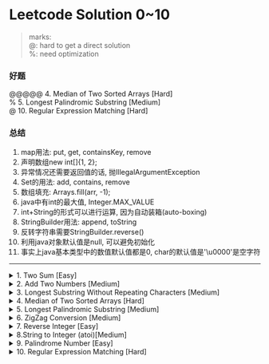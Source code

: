 # Leetcode Solution 0~10

> marks:  
> @: hard to get a direct solution  
> %: need optimization  

### 好题
@@@@@ 4. Median of Two Sorted Arrays [Hard]  
% 5. Longest Palindromic Substring [Medium]  
@ 10. Regular Expression Matching [Hard]  

### 总结
1. map用法: put, get, containsKey, remove
2. 声明数组new int[]{1, 2};
3. 异常情况还需要返回值的话, 抛IllegalArgumentException
1. Set的用法: add, contains, remove
2. 数组填充: Arrays.fill(arr, -1);
1. java中有int的最大值, Integer.MAX_VALUE
2. int+String的形式可以进行运算, 因为自动装箱(auto-boxing)
1. StringBuilder用法: append, toString
1. 反转字符串需要StringBuilder.reverse()
1. 利用java对象默认值是null, 可以避免初始化
2. 事实上java基本类型中的数值默认值都是0, char的默认值是'\u0000'是空字符


<hr>
<details>
<summary>1. Two Sum [Easy]</summary>

## 1. Two Sum [Easy] 

###  思路
水题

### 要点
1. map用法: put, get, containsKey, remove
2. 声明数组new int[]{1, 2};
3. 异常情况还需要返回值的话, 抛IllegalArgumentException

### 代码

```java
class Solution {
    public int[] twoSum(int[] nums, int target) {
        Map<Integer, Integer> map=new HashMap();
        
        for (int i=0; i<nums.length; i++){
            int tmp=target-nums[i];
            if (map.containsKey(tmp)){
                int idx=map.get(tmp);
                if (i!=idx) return new int[]{idx, i};
            }map.put(nums[i], i);
        }
        throw new IllegalArgumentException();
    }
}
```  


</details>




<details>
<summary>2. Add Two Numbers [Medium]  </summary>

## 2. Add Two Numbers [Medium]

###  思路
水题

### 要点
无

### 代码

```java
class Solution {
    public ListNode addTwoNumbers(ListNode l1, ListNode l2) {
        ListNode head=null, tail=null, prev=null;
        int tmp=0;
        while (l1!=null || l2!=null || tmp!=0){
            int val=(tmp+ 
                 ((l1!=null)?l1.val:0) + 
                 ((l2!=null)?l2.val:0)
            );
            tail=new ListNode(val%10);
            tmp=val/10;
            
            if (prev==null) head=tail;
            if (prev!=null) prev.next=tail;
            prev=tail;
            if (l1!=null) l1=l1.next;
            if (l2!=null) l2=l2.next;
        }
        
        return head;
    }
    
}
```
</details>




<details>
<summary>3. Longest Substring Without Repeating Characters [Medium]</summary>

##  3. Longest Substring Without Repeating Characters [Medium]
###  思路
双指针

### 要点
1. Set的用法: add, contains, remove
2. 数组填充: Arrays.fill(arr, -1);

### 代码

```java
class Solution {
    public int lengthOfLongestSubstring(String s) {
        int[] map=new int[128];
        int pre=0, pos=0, maxlen=0, len=s.length();
        
        Arrays.fill(map, -1);
        for (int i=0; i<len; i++){
            char ch=s.charAt(i);
            if (map[ch]>=pos) pos=map[ch]+1;
            map[ch]=i;
            
            pre++;
            maxlen=Math.max(maxlen, pre-pos);
        }return maxlen;
    }
}

```
</details>




<details>
<summary>4. Median of Two Sorted Arrays [Hard] </summary>

## @@@@@ 4. Median of Two Sorted Arrays [Hard] 
###  思路
非常好的一道题

1. 第一个思路是二分中位数, 同时树状数组查小于此数的数字个数, 当等于(n+m)/2时就是中位数, 这样O(log^2(n+m))
但想到没有给数据范围, 于是树状数组不太好直接存数, 得离散化然后存, 不然数组可能开不下

2. 第二个思路是二分中位数, 同时二分两个数组查小于此数的数字个数, 当等于(n+m)/2时就是中位数, 这样O(log(n+m)(log(n)+log(m)))
优点是不用离散化, 但同时复杂度更差了

3. **题解思路**:
  - 首先考虑寻找第k个数的算法, 那么中位数就是他俩除二
  - 其次考虑每次寻找各序列中aMid=a[i+k/2-1]这个数
    若aMid<bMid, 说明a中[0, aMid]和[bMid, m-1]之间是没有第k值的
    显然可以分治

### 要点
1. java中有int的最大值, Integer.MAX_VALUE
2. int+String的形式可以进行运算, 因为自动装箱(auto-boxing)

### 代码

```java
class Solution {
    private int[] a, b;
    
    public double findMedianSortedArrays(int[] nums1, int[] nums2) {
        this.a=nums1; this.b=nums2;
        int n=nums1.length, m=nums2.length;
        
        if (n==0 && m==0) return 0;
        int left=findKth(0, 0, (n+m-1)/2+1), right=findKth(0, 0, (n+m)/2+1);
        return (left+right)/(double)2;
    }
    
    public int findKth(int ai, int bi, int k){
        if (bi>=b.length) return a[ai+k-1];
        if (ai>=a.length) return b[bi+k-1];
        if (k==1) return Math.min(a[ai], b[bi]);
        
        int aMid=Integer.MAX_VALUE, bMid=Integer.MAX_VALUE;
        if (ai+k/2-1<a.length) aMid=a[ai+k/2-1];
        if (bi+k/2-1<b.length) bMid=b[bi+k/2-1];
        
        if (aMid<bMid)
            return findKth(ai+k/2, bi, k-k/2);
        else return findKth(ai, bi+k/2, k-k/2);
    }
}
```


</details>




<details>
<summary> 5. Longest Palindromic Substring [Medium] </summary>

##  % 5. Longest Palindromic Substring [Medium]
###  思路
manacher模板

### 要点
1. 注意 s==null || s.length()==0
2. manacher O(n)

### 代码

O(n^2) version
```java
class Solution {
    public String longestPalindrome(String s) {
        if (s==null || s.length()==0) return "";
        int start=0, end=0;
        for (int i=0; i<s.length(); i++){
            int len=Math.max(
                check(i, i, s),
                check(i, i+1, s)
            );
            
            if (end-start<len){
                start=i-(len-1)/2;
                end=i+len/2;
            }
        }
        
        return s.substring(start, end+1);
    }
    
    private int check(int i, int j, String s){
        while (i>=0 && j<s.length() && s.charAt(i)==s.charAt(j)){
            i--; j++;
        }return j-i-1;
    }
}
```

O(n) version
```java
class Solution {
    private char[] str;
    public String longestPalindrome(String s) {
        if (s==null || s.length()==0) return "";
        return manacher(s);
    }
    
    public String manacher(String s){
        str=new char[2*s.length()+5];
        str[0]='#';
        for (int i=0; i<s.length(); i++){
            str[(i<<1)+1]=s.charAt(i);
            str[(i<<1)+2]='#';
        }
        
        int n=2*s.length()+1;
        int mr=-1, mid=-1, maxRad=0, maxRadIdx=0;
        int[] rad=new int[str.length];
        for (int i=0; i<str.length; i++){
            if (mr>i) rad[i]=Math.min(rad[2*mid-i], mr-i);
            else rad[i]=1;
            
            while (i-rad[i]>=0 && i+rad[i]<n && str[i+rad[i]]==str[i-rad[i]]) rad[i]++;
            if (rad[i]+i>mr){
                mr=rad[i]+i; mid=i;
            }
            if (maxRad<rad[i]){
                maxRad=rad[i]; maxRadIdx=i;
            }
        }
        
        if (maxRadIdx%2==1)
            return s.substring(maxRadIdx/2-(maxRad/2-1), maxRadIdx/2+(maxRad/2-1)+1);
        else return s.substring((maxRadIdx/2-1)-(maxRad/2-1), maxRadIdx/2+(maxRad/2-1)+1);
    }
}
```

</details>




<details>
<summary>6. ZigZag Conversion [Medium] </summary>

##  6. ZigZag Conversion [Medium]
###  思路
找规律模拟即可

### 要点
1. StringBuilder用法: append, toString

### 代码

```java
class Solution {
    public String convert(String s, int numRows) {
        StringBuilder ans=new StringBuilder("");
        int len=s.length();
        if (numRows==1) return s;
        
        for (int x=0; x<len; x+=2*numRows-2)
            ans.append(s.charAt(x));
        for (int y=1; y<numRows-1; y++)
            for (int x=0; x+y<len; x+=2*numRows-2){
                ans.append(s.charAt(x+y));
                if (x+y +2*numRows-2-2*y<len)
                    ans.append(s.charAt(x+y +2*numRows-2-2*y));
            }
        for (int x=numRows-1; x<len; x+=2*numRows-2)
            ans.append(s.charAt(x));
        
        return ans.toString();
    }
}
```

</details>




<details>
<summary>7. Reverse Integer [Easy] </summary>

##  7. Reverse Integer [Easy]
###  思路
水题

### 要点

### 代码

```java
class Solution {
    public int reverse(int x) {
        if (x<0) return -1*solve(-1*x);
        return solve(x);
    }
    
    private int solve(int x){
        long res=0;
        while (x!=0){
            res=res*10+x%10;
            x/=10;
        }
        if (res<-(long)1<<31 || res>=(long)1<<31) return 0;
        return (int)res;
    }
}

```


</details>




<details>
<summary> 8.String to Integer (atoi)[Medium]</summary>

##   % 8.String to Integer (atoi)[Medium]
###  思路
垃圾模拟题

### 要点
考虑正则匹配

### 代码

```java
class Solution {
    public int myAtoi(String str) {
        int sign=1, i=0, ans=0;
        str = str.trim();
        if (str.isEmpty()) return 0;
        else if (str.charAt(i)=='+') i++;
        else if (str.charAt(i)=='-') {i++; sign=-1;}

        while (i<str.length() && Character.isDigit(str.charAt(i))) {
            int ch=str.charAt(i)-'0';
            if (ans>(Integer.MAX_VALUE-ch)/10)
                return sign>0?Integer.MAX_VALUE:Integer.MIN_VALUE;
            ans=ans*10+ch;
            i++;
        }
        return sign*ans;
    }
}
```

</details>




<details>
<summary> 9. Palindrome Number [Easy]</summary>

##  9. Palindrome Number [Easy]
###  思路
水题

### 要点
1. 反转字符串需要StringBuilder.reverse()

### 代码

```java
class Solution {
    public boolean isPalindrome(int x) {
        StringBuilder ori=new StringBuilder(String.valueOf(x));
        ori.reverse();
        return ori.toString().equals(String.valueOf(x));
    }
}
```

</details>




<details>
<summary>10. Regular Expression Matching [Hard]</summary>

## @ 10. Regular Expression Matching [Hard]
###  思路
有点类似正则匹配的图, 画一个类似nfa一样的自动机可以发现是个dp, 模板串的状态用j表示, 那么待匹配串状态用i

### 要点
1. 利用java对象默认值是null, 可以避免初始化
2. 事实上java基本类型中的数值默认值都是0, char的默认值是'\u0000'是空字符

### 代码

```java
class Solution {
    enum Result{
        TRUE, FALSE
    }
    
    private Result[][] res;
    private String s, p;
    public boolean isMatch(String s, String p) {
        this.s=s; this.p=p;
        res=new Result[s.length()+1][p.length()+1];
        
        return dp(0, 0);
    }
    
    private boolean dp(int i, int j){
        if (j==p.length()) return i==s.length();
        if (res[i][j]!=null) return res[i][j]==Result.TRUE;
        
        boolean match=(
            i<s.length() &&
            (s.charAt(i)==p.charAt(j) || p.charAt(j)=='.')
        ), tmp;
        if (p.length()>j+1 && p.charAt(j+1)=='*')
            tmp=(dp(i, j+2) || (match && dp(i+1, j)));
        else
            tmp=(match && dp(i+1, j+1));
        
        res[i][j]=tmp?Result.TRUE:Result.FALSE;
        return tmp;
    }
}
```

</details>
